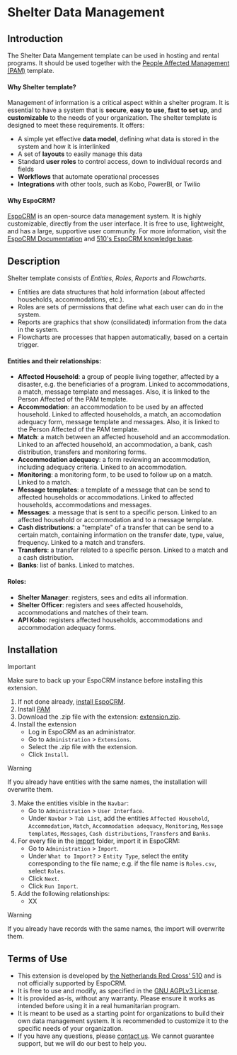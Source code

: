 # Shelter Data Management

## Introduction

The Shelter Data Mangement template can be used in hosting and rental programs.
It should be used together with the [People Affected Management (PAM)](https://github.com/rodekruis/espocrm-template-pam/tree/main) template.

#### Why Shelter template?
Management of information is a critical aspect within a shelter program. It is essential to have a system that is **secure**, **easy to use**, **fast to set up**, and **customizable** to the needs of your organization. The shelter template is designed to meet these requirements. It offers:
* A simple yet effective **data model**, defining what data is stored in the system and how it is interlinked​
* A set of **layouts** to easily manage this data​
* Standard **user roles** to control access, down to individual records and fields​
* **Workflows** that automate operational processes​
* **Integrations** with other tools, such as Kobo, PowerBI, or Twilio

#### Why EspoCRM?
[EspoCRM](https://www.espocrm.com/) is an open-source data management system. It is highly customizable, directly from the user interface. It is free to use, lightweight, and has a large, supportive user community. For more information, visit the [EspoCRM Documentation](https://docs.espocrm.com/) and [510's EspoCRM knowledge base](https://github.com/rodekruis/EspoCRM-knowledge-base/wiki).


## Description

Shelter template consists of _Entities_, _Roles_, _Reports_ and _Flowcharts_. 
* Entities are data structures that hold information (about affected households, accommodations, etc.).
* Roles are sets of permissions that define what each user can do in the system.
* Reports are graphics that show (consilidated) information from the data in the system.
* Flowcharts are processes that happen automatically, based on a certain trigger.

#### Entities and their relationships:
* **Affected Household**: a group of people living together, affected by a disaster, e.g. the beneficiaries of a program. Linked to accommodations, a match, message template and messages. Also, it is linked to the Person Affected of the PAM template.
* **Accommodation**: an accommodation to be used by an affected household. Linked to affected households, a match, an accomodation adequacy form, message template and messages. Also, it is linked to the Person Affected of the PAM template.
* **Match**: a match between an affected household and an accommodation. Linked to an affected household, an accommodation, a bank, cash distribution, transfers and monitoring forms.
* **Accommodation adequacy**: a form reviewing an accommodation, including adequacy criteria. Linked to an accommodation.
* **Monitoring**: a monitoring form, to be used to follow up on a match. Linked to a match.
* **Message templates**: a template of a message that can be send to affected households or accommodations. Linked to affected households, accommodations and messages.
* **Messages**: a message that is sent to a specific person. Linked to an affected household or accommodation and to a message template.
* **Cash distributions**: a "template" of a transfer that can be send to a certain match, containing information on the transfer date, type, value, frequency. Linked to a match and transfers.
* **Transfers**: a transfer related to a specific person. Linked to a match and a cash distribution.
* **Banks**: list of banks. Linked to matches.

#### Roles:
* **Shelter Manager**: registers, sees and edits all information.
* **Shelter Officer**: registers and sees affected households, accommodations and matches of their team.
* **API Kobo**: registers affected households, accommodations and accommodation adequacy forms.

## Installation

> [!IMPORTANT]  
> Make sure to back up your EspoCRM instance before installing this extension.

1. If not done already, [install EspoCRM](https://docs.espocrm.com/administration/installation/).
2. Install [PAM](https://github.com/rodekruis/espocrm-template-pam/tree/main)
3. Download the .zip file with the extension: [extension.zip](https://github.com/rodekruis/espocrm-template-shelter/raw/refs/heads/main/extension.zip).
2. Install the extension
    * Log in EspoCRM as an administrator.
    * Go to `Administration` > `Extensions`.
    * Select the .zip file with the extension.
    * Click `Install`.

> [!WARNING]  
> If you already have entities with the same names, the installation will overwrite them.
 
3. Make the entities visible in the `Navbar`:
    * Go to `Administration` > `User Interface`.
    * Under `Navbar` > `Tab List`, add the entities `Affected Household`, `Accommodation`, `Match`, `Accommodation adequacy`, `Monitoring`, `Message templates`, `Messages`, `Cash distributions`, `Transfers` and `Banks`.
4. For every file in the [import](/import) folder, import it in EspoCRM:
    * Go to `Administration` > `Import`.
    * Under `What to Import?` > `Entity Type`, select the entity corresponding to the file name; e.g. if the file name is `Roles.csv`, select `Roles`.
    * Click `Next`.
    * Click `Run Import`.
5. Add the following relationships:
    * XX

> [!WARNING]  
> If you already have records with the same names, the import will overwrite them.

## Terms of Use
* This extension is developed by [the Netherlands Red Cross' 510](https://www.510.global/) and is not officially supported by EspoCRM.
* It is free to use and modify, as specified in the [GNU AGPLv3 License](/LICENSE.md).
* It is provided as-is, without any warranty. Please ensure it works as intended before using it in a real humanitarian program.
* It is meant to be used as a starting point for organizations to build their own data management system. It is recommended to customize it to the specific needs of your organization.
* If you have any questions, please [contact us](https://www.510.global/contact/). We cannot guarantee support, but we will do our best to help you.
